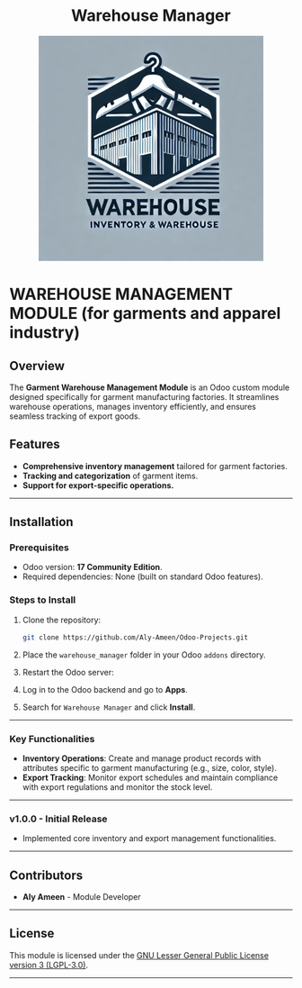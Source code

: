 # <div align="center">**Warehouse Manager**</div>

<p align="center">
  <img src="static/description/logo.png" alt="Garment Warehouse Logo" width="400" height="400">
</p>

# **WAREHOUSE MANAGEMENT MODULE (for garments and apparel industry)**

## Overview

The **Garment Warehouse Management Module** is an Odoo custom module designed specifically for garment manufacturing factories. It streamlines warehouse operations, manages inventory efficiently, and ensures seamless tracking of export goods.

## Features

- **Comprehensive inventory management** tailored for garment factories.
- **Tracking and categorization** of garment items.
- **Support for export-specific operations.**

---

## Installation

### Prerequisites

- Odoo version: **17 Community Edition**.
- Required dependencies: None (built on standard Odoo features).

### Steps to Install

1. Clone the repository:
   ```bash
   git clone https://github.com/Aly-Ameen/Odoo-Projects.git

   ```
2. Place the `warehouse_manager` folder in your Odoo `addons` directory.
3. Restart the Odoo server:

4. Log in to the Odoo backend and go to **Apps**.
5. Search for `Warehouse Manager` and click **Install**.

---

### Key Functionalities

- **Inventory Operations**: Create and manage product records with attributes specific to garment manufacturing (e.g., size, color, style).
- **Export Tracking**: Monitor export schedules and maintain compliance with export regulations and monitor the stock level.
---
### v1.0.0 - Initial Release

- Implemented core inventory and export management functionalities.

---

## Contributors

- **Aly Ameen** - Module Developer

---

## License

This module is licensed under the [GNU Lesser General Public License version 3 (LGPL-3.0)](LICENSE).

---


